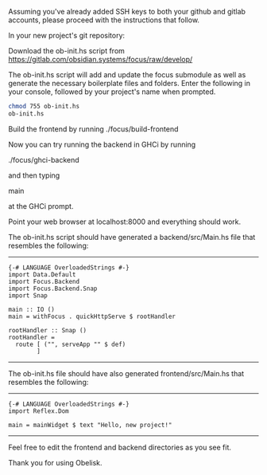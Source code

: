 Assuming you've already added SSH keys to both your github and gitlab
accounts, please proceed with the instructions that follow. 

In your new project's git repository:

Download the ob-init.hs script from
https://gitlab.com/obsidian.systems/focus/raw/develop/

The ob-init.hs script will add and update the focus submodule as well as
generate the necessary boilerplate files and folders. Enter the following in
your console, followed by your project's name when prompted. 

```bash
chmod 755 ob-init.hs
ob-init.hs
```
Build the frontend by running ./focus/build-frontend

Now you can try running the backend in GHCi by running

./focus/ghci-backend

and then typing

main

at the GHCi prompt.

Point your web browser at localhost:8000 and everything should work.

The ob-init.hs script should have generated a backend/src/Main.hs file that 
resembles the following: 

-------------------------------------------------------------------------------
```
{-# LANGUAGE OverloadedStrings #-}
import Data.Default
import Focus.Backend
import Focus.Backend.Snap
import Snap

main :: IO ()
main = withFocus . quickHttpServe $ rootHandler

rootHandler :: Snap ()
rootHandler =
  route [ ("", serveApp "" $ def)
        ]
```
-------------------------------------------------------------------------------

The ob-init.hs file should have also generated frontend/src/Main.hs that 
resembles the following:  

-------------------------------------------------------------------------------
```
{-# LANGUAGE OverloadedStrings #-}
import Reflex.Dom

main = mainWidget $ text "Hello, new project!"
```
-------------------------------------------------------------------------------

Feel free to edit the frontend and backend directories as you see fit.

Thank you for using Obelisk. 
